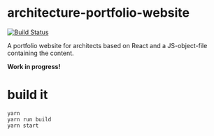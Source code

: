 # architecture-portfolio-website

[![Build Status](https://travis-ci.org/alxkhr/architecture-portfolio-website.svg?branch=master)](https://travis-ci.org/alxkhr/architecture-portfolio-website)

A portfolio website for architects based on React and a JS-object-file containing the content.

**Work in progress!**

# build it

```
yarn
yarn run build
yarn start
```
